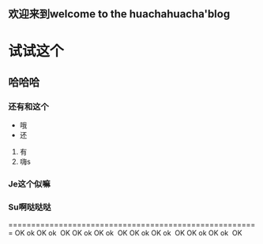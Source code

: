 ## **欢迎来到welcome to the** huachahuacha'blog

# 试试这个
## 哈哈哈
### 还有和这个

- 哦
- 还

1. 有
2. 嗨s


### Je这个似嘛


### Su啊哒哒哒


=======================================================
OK  ok  OK  ok  OK OK  ok  OK  ok  OK OK  ok  OK  ok  OK OK  ok  OK  ok  OK 
